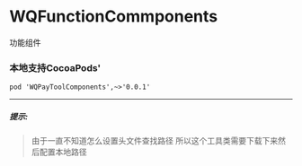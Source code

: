 # WQFunctionCommponents
功能组件
### 本地支持CocoaPods'
    pod 'WQPayToolComponents',~>'0.0.1'
---
##### 提示:
> 由于一直不知道怎么设置头文件查找路径 所以这个工具类需要下载下来然后配置本地路径
